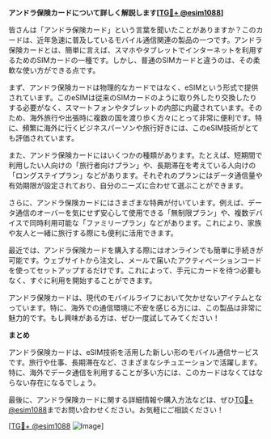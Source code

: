 **アンドラ保険カードについて詳しく解説します[[TG💪+ @esim1088](https://t.me/s/esim1088)]**

皆さんは「アンドラ保険カード」という言葉を聞いたことがありますか？このカードは、近年急速に普及しているモバイル通信関連の製品の一つです。アンドラ保険カードとは、簡単に言えば、スマホやタブレットでインターネットを利用するためのSIMカードの一種です。しかし、普通のSIMカードと違うのは、その柔軟な使い方ができる点です。

まず、アンドラ保険カードは物理的なカードではなく、eSIMという形式で提供されています。このeSIMは従来のSIMカードのように取り外したり交換したりする必要がなく、スマートフォンやタブレットの内部に内蔵されています。そのため、海外旅行や出張時に複数の国を渡り歩く方々にとって非常に便利です。特に、頻繁に海外に行くビジネスパーソンや旅行好きには、このeSIM技術がとても評価されています。

また、アンドラ保険カードにはいくつかの種類があります。たとえば、短期間で利用したい人向けの「旅行者向けプラン」や、長期滞在を考えている人向けの「ロングステイプラン」などがあります。それぞれのプランにはデータ通信量や有効期限が設定されており、自分のニーズに合わせて選ぶことができます。

さらに、アンドラ保険カードにはさまざまな特典が付いています。例えば、データ通信のオーバーを気にせず安心して使用できる「無制限プラン」や、複数デバイスで同時利用可能な「ファミリープラン」などがあります。これにより、家族や友人と一緒に旅行する際にも便利に活用できます。

最近では、アンドラ保険カードを購入する際にはオンラインでも簡単に手続きが可能です。ウェブサイトから注文し、メールで届いたアクティベーションコードを使ってセットアップするだけです。これによって、手元にカードを待つ必要もなく、すぐに利用を開始することができます。

アンドラ保険カードは、現代のモバイルライフにおいて欠かせないアイテムとなっています。特に、海外での通信環境に不安を感じる方には、この製品は非常に魅力的です。もし興味がある方は、ぜひ一度試してみてください！

**まとめ**

アンドラ保険カードは、eSIM技術を活用した新しい形のモバイル通信サービスです。旅行や仕事、長期滞在など、さまざまなシチュエーションで活躍します。特に、海外でデータ通信を利用することが多い方には、このカードはなくてはならない存在になるでしょう。

最後に、アンドラ保険カードに関する詳細情報や購入方法などは、ぜひ[TG💪+ @esim1088](https://t.me/s/esim1088)までお問い合わせください。お気軽にご相談ください！

[[TG💪+ @esim1088](https://t.me/s/esim1088) ![Image](https://i.postimg.cc/Y0z9fWf4/image.png)]